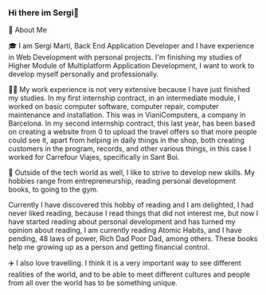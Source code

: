 ### Hi there im Sergi👋

🚀 About Me

🎓 I am Sergi Martí, Back End Application Developer and I have experience in Web Development with personal projects. I'm finishing my studies of Higher Module of Multiplatform Application Development, I want to work to develop myself personally and professionally. 

👨‍💻 My work experience is not very extensive because I have just finished my studies.
In my first internship contract, in an intermediate module, I worked on basic computer software, computer repair, computer maintenance and installation. This was in VianiComputers, a company in Barcelona. 
In my second internship contract, this last year, has been based on creating a website from 0 to upload the travel offers so that more people could see it, apart from helping in daily things in the shop, both creating customers in the program, records, and other various things, in this case I worked for Carrefour Viajes, specifically in Sant Boi.

🎸 Outside of the tech world as well, I like to strive to develop new skills. My hobbies range from entrepreneurship, reading personal development books, to going to the gym.

Currently I have discovered this hobby of reading and I am delighted, I had never liked reading, because I read things that did not interest me, but now I have started reading about personal development and has turned my opinion about reading, I am currently reading Atomic Habits, and I have pending, 48 laws of power, Rich Dad Poor Dad, among others. These books help me growing up as a person and getting financial control.

✈️ I also love travelling. I think it is a very important way to see different realities of the world, and to be able to meet different cultures and people from all over the world has to be something unique.
